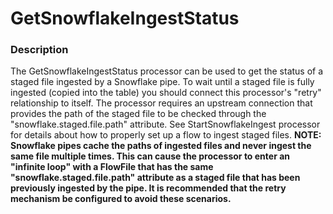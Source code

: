 <!--
  Licensed to the Apache Software Foundation (ASF) under one or more
  contributor license agreements.  See the NOTICE file distributed with
  this work for additional information regarding copyright ownership.
  The ASF licenses this file to You under the Apache License, Version 2.0
  (the "License"); you may not use this file except in compliance with
  the License.  You may obtain a copy of the License at
      http://www.apache.org/licenses/LICENSE-2.0
  Unless required by applicable law or agreed to in writing, software
  distributed under the License is distributed on an "AS IS" BASIS,
  WITHOUT WARRANTIES OR CONDITIONS OF ANY KIND, either express or implied.
  See the License for the specific language governing permissions and
  limitations under the License.
-->

# GetSnowflakeIngestStatus

### Description

The GetSnowflakeIngestStatus processor can be used to get the status of a staged file ingested by a Snowflake pipe. To
wait until a staged file is fully ingested (copied into the table) you should connect this processor's "retry"
relationship to itself. The processor requires an upstream connection that provides the path of the staged file to be
checked through the "snowflake.staged.file.path" attribute. See StartSnowflakeIngest processor for details about how to
properly set up a flow to ingest staged files. **NOTE: Snowflake pipes cache the paths of ingested files and never
ingest the same file multiple times. This can cause the processor to enter an "infinite loop" with a FlowFile that has
the same "snowflake.staged.file.path" attribute as a staged file that has been previously ingested by the pipe. It is
recommended that the retry mechanism be configured to avoid these scenarios.**